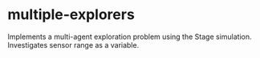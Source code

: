 multiple-explorers
==================

Implements a multi-agent exploration problem using the Stage simulation. Investigates sensor range as a variable.
